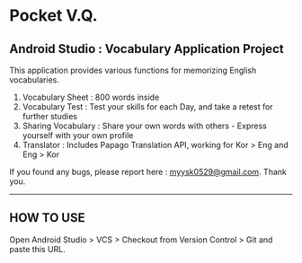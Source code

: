 # Pocket V.Q.
## Android Studio : Vocabulary Application Project
This application provides various functions for memorizing English vocabularies.

1. Vocabulary Sheet : 800 words inside
2. Vocabulary Test : Test your skills for each Day, and take a retest for further studies
3. Sharing Vocabulary : Share your own words with others - Express yourself with your own profile
4. Translator : Includes Papago Translation API, working for Kor > Eng and Eng > Kor 

If you found any bugs, please report here : myysk0529@gmail.com. Thank you.

---

## HOW TO USE
Open Android Studio > VCS > Checkout from Version Control > Git and paste this URL.

